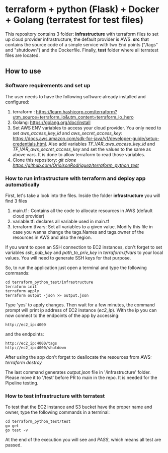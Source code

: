 # terraform + python (Flask) + Docker + Golang (terratest for test files)
This repository contains 3 folder: **infrastructure** with terraform files to set up cloud provider infrastructure, the default provider is AWS. **src** that contains the source code of a simple service with two End points ("/tags" and "shutdown") and the Dockerfile. Finally, **test** folder where all terratest files are located.

## How to use
### Software requirements and set up
The user needs to have the following software already installed and configured:
1. terraform : https://learn.hashicorp.com/terraform?utm_source=terraform_io&utm_content=terraform_io_hero
2. Golang: https://golang.org/doc/install
3. Set AWS ENV variables to access your cloud provider. You only need to set *aws_access_key_id* and *aws_secret_access_key*: https://docs.aws.amazon.com/sdk-for-java/v1/developer-guide/setup-credentials.html.
Also add variables *TF_VAR_aws_access_key_id* and *TF_VAR_aws_secret_access_key* and set the values to the same as above vars. It is done to allow terraform to read those variables.
4. Clone this repository: *git clone https://github.com/OriolsonRodriguez/terraform_python_test*

### How to run infrastructure with terraform and deploy app automatically
First, let's take a look into the files. Inside the folder **infrastructure** you will find 3 files
1. main.tf : Contains all the code to allocate resources in AWS (default cloud provider)
2. variable.tf: declares all variable used in main.tf
3. terraform.tfvars: Set all variables to a given value. Modify this file in case you wanna change the tags.Names and tags.owner of the resources in AWS and also the region. 

If you want to open an SSH connection to EC2 instances, don't forget to set variables *ssh_pub_key* and *path_to_priv_key* in *terraform.tfvars* to your local values. You will need to generate SSH keys for that purpose.

So, to run the application just open a terminal and type the following commands:
```
cd terraform_python_test/infrastructure
terraform init
terraform apply
terraform output -json >> output.json
```
Type 'yes'  to apply changes. Then wait for a few minutes, the command prompt will print ip address of EC2 instance (*ec2_ip*). With the ip you can now connect to the endpoints of the app by accessing:
```
http://ec2_ip:4000
```
and the endpoints:

```
http://ec2_ip:4000/tags
http://ec2_ip:4000/shutdown
```

After using the app don't forget to deallocate the resources from AWS: *terraform destroy*

The last command generates *output.json* file in '/infrastructure' folder. Please move it to '/test' before PR to main in the repo. It is needed for the Pipeline testing.

### How to test infrastructure with terratest
To test that the EC2 instance and S3 bucket have the proper name and owner, type the following commands in a terminal:
```
cd terraform_python_test/test
go get
go test -v
```
At the end of the execution you will see and *PASS*, which means all test are passed.